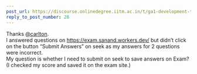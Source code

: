 ```yaml
---
post_url: https://discourse.onlinedegree.iitm.ac.in/t/ga1-development-tools-discussion-thread-tds-jan-2025/161083/29
reply_to_post_number: 28
---
```

Thanks [@carlton](/u/carlton).  
I answered questions on <https://exam.sanand.workers.dev/> but didn’t click on the button “Submit Answers” on seek as my answers for 2 questions were incorrect.  
My question is whether I need to submit on seek to save answers on Exam? (I checked my score and saved it on the exam site.)